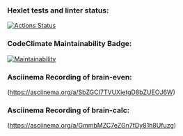 ### Hexlet tests and linter status:
[![Actions Status](https://github.com/frllerto/frontend-project-44/workflows/hexlet-check/badge.svg)](https://github.com/frllerto/frontend-project-44/actions)
### CodeClimate Maintainability Badge:
[![Maintainability](https://api.codeclimate.com/v1/badges/045c552d9a864efce867/maintainability)](https://codeclimate.com/github/frllerto/frontend-project-44/maintainability)
### Asciinema Recording of brain-even:
(https://asciinema.org/a/SbZGCI7TVUXietgD8bZUEOJ6W)
### Asciinema Recording of brain-calc:
(https://asciinema.org/a/GmmbMZC7eZGn7fDy81h8Ufuzg)
